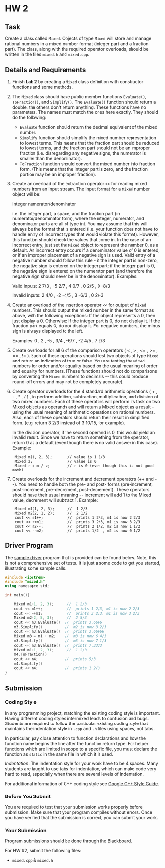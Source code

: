 # HW 2

## Task
Create a class called `Mixed`. Objects of type `Mixed` will store and manage rational numbers in a mixed number format (integer part and a fraction part). The class, along with the required operator overloads, should be written in the files `mixed.h` and `mixed.cpp`.

## Details and Requirements


1. Finish **Lab 2** by creating a `Mixed` class definition with constructor functions and some methods.

2. The `Mixed` class should have public member functions `Evaluate()`, `ToFraction()`, and `Simplify()`. The `Evaluate()` function should return a double, the others don't return anything. These functions have no parameters. The names must match the ones here exactly. They should do the following:

    - `Evaluate` function should return the decimal equivalent of the mixed number.
    - `Simplify` function should simplify the mixed number representation to lowest terms. This means that the fraction part should be reduced to lowest terms, and the fraction part should not be an improper fraction (i.e. disregarding any negative signs, the numerator is smaller than the denominator).
    - `ToFraction` function should convert the mixed number into fraction form. (This means that the integer part is zero, and the fraction portion may be an improper fraction).

3. Create an overload of the extraction operator `>>` for reading mixed numbers from an input stream. The input format for a `Mixed` number object will be:

    integer numerator/denominator 

    i.e. the integer part, a space, and the fraction part (in numerator/denominator form), where the integer, numerator, and denominator parts are all of type int. You may assume that this will always be the format that is entered (i.e. your function does not have to handle entry of incorrect types that would violate this format). However, this function should check the values that come in. In the case of an incorrect entry, just set the `Mixed` object to represent the number 0, as a default. An incorrect entry occurs if a denominator value of 0 is entered, or if an improper placement of a negative sign is used. Valid entry of a negative number should follow this rule - if the integer part is non-zero, the negative sign is entered on the integer part; if the integer part is 0, the negative sign is entered on the numerator part (and therefore the negative sign should never be in the denominator). Examples:

    Valid inputs:     2 7/3 , -5 2/7  , 4 0/7  , 0 2/5  , 0 -8/3 

    Invalid inputs:   2 4/0 , -2 -4/5 , 3 -6/3 , 0 2/-3 

4. Create an overload of the insertion operator `<<` for output of `Mixed` numbers. This should output the mixed number in the same format as above, with the following exceptions: If the object represents a 0, then just display a 0. Otherwise: If the integer part is 0, do not display it. If the fraction part equals 0, do not display it. For negative numbers, the minus sign is always displayed to the left.

    Examples:   0  ,  2  ,  -5  ,  3/4  ,  -6/7  ,  -2 4/5  ,  7 2/3 

5. Create overloads for all 6 of the comparison operators ( < , > , <= , >= , == , != ). Each of these operations should test two objects of type `Mixed` and return an indication of true or false. You are testing the `Mixed` numbers for order and/or equality based on the usual meaning of order and equality for numbers. (These functions should not do comparisons by converting the `Mixed` numbers to decimals -- this could produce round-off errors and may not be completely accurate).
 
6. Create operator overloads for the 4 standard arithmetic operations ( + , - , * , / ) , to perform addition, subtraction, multiplication, and division of two mixed numbers. Each of these operators will perform its task on two Mixed objects as operands and will return a Mixed object as a result - using the usual meaning of arithmetic operations on rational numbers. Also, each of these operators should return their result in simplified form. (e.g. return 3 2/3 instead of 3 10/15, for example).

    In the division operator, if the second operand is 0, this would yield an invalid result. Since we have to return something from the operator, return 0 as a default (even though there is no valid answer in this case). Example:


        Mixed m(1, 2, 3);		// value is 1 2/3
        Mixed z;			    // value is 0
        Mixed r = m / z;		// r is 0 (even though this is not good math)


7. Create overloads for the increment and decrement operators (++ and --). You need to handle both the pre- and post- forms (pre-increment, post-increment, pre-decrement, post-decrement). These operators should have their usual meaning -- increment will add 1 to the Mixed value, decrement will subtract 1. Example:

        Mixed m1(1, 2, 3);		//  1 2/3
        Mixed m2(2, 1, 2);		//  2 1/2
        cout << m1++;			//  prints 1 2/3, m1 is now 2 2/3
        cout << ++m1;			//  prints 3 2/3, m1 is now 3 2/3
        cout << m2--;			//  prints 2 1/2, m2 is now 1 1/2
        cout << --m2;			//  prints 1/2  , m2 is now 0 1/2


## Driver Program

The [sample driver](https://github.com/wildart/CSCI272/blob/master/assign/mixed-driver.cpp) program that is provided can be found below.
Note, this is not a comprehensive set of tests. It is just a some code to get you started, illustrating some sample calls.

```c++
#include <iostrem>
#include "mixed.h"
using namesapce std;

int main(){

    Mixed m1(1, 2, 3);		//  1 2/3
    cout << m1++;			//  prints 1 2/3, m1 is now 2 2/3
    cout << ++m1;			//  prints 3 2/3, m1 is now 3 2/3
    Mixed m2(2, 5, 3);		//  2 5/3
    cout << m3.Evaluate()  //  prints 3.6666
    m3.Simplify()          //  m2 is now 3 2/3
    cout << m3.Evaluate()  //  prints 3.66666
    Mixed m3 = m1 + m2;    //  m3 is now 6 4/3
    m3.Simplify()          //  m3 is now 7 1/3
    cout << m3.Evaluate()  //  prints 7.3333
    Mixed m1(1, 2, 3);		//  1 2/3
    m4.ToFraction()
    cout << m4;            //  prints 5/3
    m4.Simplify()
    cout << m4;            //  prints 1 2/3
}
```


## Submission

### Coding Style

In any programming project, matching the existing coding style is important. Having different coding styles intermixed leads to confusion and bugs. Students are required to follow the particular existing coding style that maintains the indentation style in `.cpp` and `.h` files using spaces, not tabs.

In particular, pay close attention to function declarations and how the function name begins the line after the function return type. For helper functions which are limited in scope to a specific file, you must declare the function as `static` in the same file in which it is used.

*Indentation*: The indentation style for your work have to be 4 spaces. Many students are taught to use tabs for indentation, which can make code very hard to read, especially when there are several levels of indentation.

For additional information of C++ coding style see [Google C++ Style Guide](https://google.github.io/styleguide/cppguide.html).

### Before You Submit

You are required to test that your submission works properly before submission. Make sure that your program compiles without errors. Once you have verified that the submission is correct, you can submit your work.


### Your Submission

Program submissions should be done through the Blackboard.

For HW #2, submit the following files:

- `mixed.cpp` & `mixed.h`

